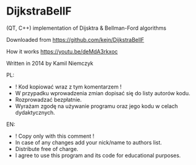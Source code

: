 # DijkstraBellF
(QT, C++) implementation of Dijsktra &amp; Bellman-Ford algorithms

Downloaded from https://github.com/kejn/DijkstraBellF

How it works https://youtu.be/deMdA3rkxoc

Written in 2014 by Kamil Niemczyk

PL:
 * ! Kod kopiować wraz z tym komentarzem !
 * W przypadku wprowadzenia zmian dopisać się do listy autorów kodu.
 * Rozprowadzać bezpłatnie.
 * Wyrażam zgodę na używanie programu oraz jego kodu w celach dydaktycznych.

EN:
 * ! Copy only with this comment !
 * In case of any changes add your nick/name to authors list.
 * Distribute free of charge.
 * I agree to use this program and its code for educational purposes.

